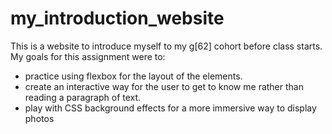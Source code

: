 # my_introduction_website
This is a website to introduce myself to my g[62] cohort before class starts. My goals for this assignment were to:
- practice using flexbox for the layout of the elements.
- create an interactive way for the user to get to know me rather than reading a paragraph of text.
- play with CSS background effects for a more immersive way to display photos
